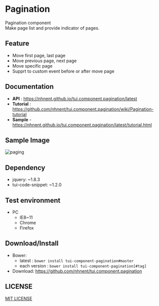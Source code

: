 Pagination
===============
Pagination component<br>
Make page list and provide indicator of pages.

## Feature
* Move first page, last page
* Move previous page, next page 
* Move specific page
* Supprt to custom event before or after move page

## Documentation
* **API** : https://nhnent.github.io/tui.component.pagination/latest
* **Tutorial** : https://github.com/nhnent/tui.component.pagination/wiki/Pagination-tutorial
* **Sample** - https://nhnent.github.io/tui.component.pagination/latest/tutorial.html


## Sample Image
![paging](https://cloud.githubusercontent.com/assets/11814228/8349426/9449564a-1b57-11e5-96fa-0a067b8e718c.png)

## Dependency
* jquery: ~1.8.3
* tui-code-snippet: ~1.2.0

## Test environment
* PC
	* IE8~11
	* Chrome
	* Firefox


## Download/Install
* Bower:
   * latest : `bower install tui-component-pagination#master`
   * each version : `bower install tui-component-pagination[#tag]`
* Download: https://github.com/nhnent/tui.component.pagination

## LICENSE
[MIT LICENSE](LICENSE)
